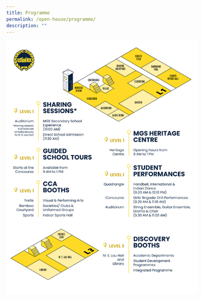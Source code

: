 ```yaml
---
title: Programme
permalink: /open-house/programme/
description: ""
---
```

![](/images/Secondary/oh%202023%20programme.png)